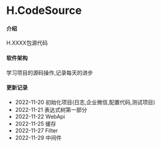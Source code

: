 # H.CodeSource

#### 介绍
H.XXXX包源代码

#### 软件架构
学习项目的源码操作,记录每天的进步

#### 更新记录
- 2022-11-20  初始化项目(日志,企业微信,配置代码,测试项目)
- 2022-11-21  表达式树第一部分
- 2022-11-22  WebApi
- 2022-11-25  缓存
- 2022-11-27  Filter
- 2022-11-29  中间件
